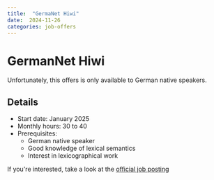 ```yaml
---
title:  "GermaNet Hiwi"
date:  2024-11-26
categories: job-offers
---
```

# GermanNet Hiwi
Unfortunately, this offers is only available to German native speakers.

## Details
* Start date: January 2025
* Monthly hours: 30 to 40
* Prerequisites:
    * German native speaker
    * Good knowledge of lexical semantics
    * Interest in lexicographical work


If you're interested, take a look at the [official job posting](/files/jobs/Germanet-Hiwi.pdf)
